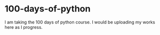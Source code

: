 # 100-days-of-python
I am taking the 100 days of python course. I would be uploading my works here as I progress.
